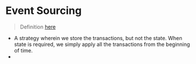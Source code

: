 # Event Sourcing
> Definition [here](https://martinfowler.com/eaaDev/EventSourcing.html)
- A strategy wherein we store the transactions, but not the state. When state is required, we simply apply all the transactions from the beginning of time.
- 
<!--stackedit_data:
eyJoaXN0b3J5IjpbLTEwNjg4NjczNDgsMjExMDk0NTI2NV19
-->